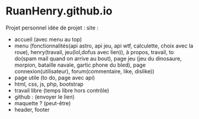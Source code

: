 # RuanHenry.github.io
Projet personnel
idée de projet : site :
- accueil (avec menu au top) 
- menu (fonctionnalités(api astro, api jeu, api wtf, calculette, choix avec la roue), henry(travail, jeu(lol,dofus avec lien)), à propos,  travail, to do(spam mail quand on arrive au bout), page jeu (jeu du dinosaure, morpion, bataille navale, gartic phone du bled), page connexion(utilisateur), forum(commentaire, like, dislike))
- page utile (to do, page avec api)
- html, css, js, php, bootstrap
- travail libre (temps libre hors contrôle)
- github : (envoyer le lien)
- maquette ? (peut-être)
- header, footer
